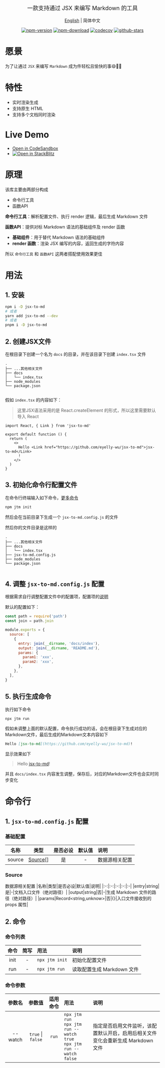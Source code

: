 <div style="text-align: center;"align="center">
  <p style="font-size: 18px;">
    一款支持通过 JSX 来编写 Markdown 的工具

[English](https://github.com/eyelly-wu/jsx-to-md/tree/v0.5.0#readme) | 简体中文


  </p>

[![npm-version](https://img.shields.io/npm/v/jsx-to-md.svg?style=flat-square "npm-version")](https://www.npmjs.com/package/jsx-to-md "npm")
[![npm-download](https://img.shields.io/npm/dm/jsx-to-md "npm-download")](https://www.npmjs.com/package/jsx-to-md "npm")
[![codecov](https://codecov.io/gh/eyelly-wu/jsx-to-md/branch/main/graph/badge.svg?token=tocki8cvYM "codecov")](https://codecov.io/gh/eyelly-wu/jsx-to-md "codecov")
[![github-stars](https://img.shields.io/github/stars/eyelly-wu/jsx-to-md?style=social "github-stars")](https://github.com/eyelly-wu/jsx-to-md/stargazers "github-stars")
</div>

# 愿景
为了让通过 `JSX` 来编写 `Markdown` 成为件轻松且愉快的事😄💪🏻

# 特性

* 实时渲染生成
* 支持原生 HTML
* 支持多个文档同时渲染


# Live Demo

* [Open in CodeSandbox](https://codesandbox.io/p/github/eyelly-wu/jsx-to-md-demo/main?file=README_zh-CN.md)
* [![Open in StackBlitz](https://developer.stackblitz.com/img/open_in_stackblitz_small.svg "Open in StackBlitz")](https://stackblitz.com/github/eyelly-wu/jsx-to-md-demo?file=README_zh-CN.md)



# 原理
该库主要由两部分构成

* 命令行工具
* 函数API


**命令行工具**：解析配置文件、执行 render 逻辑，最后生成 Markdown 文件

**函数API**：提供对标 Markdown 语法的基础组件及 render 函数

* **基础组件**：用于替代 Markdown 语法的基础组件
* **render 函数**：渲染 JSX 编写的内容，返回生成的字符内容


所以 `命令行工具` 和 `函数API` 这两者搭配使用效果更佳

# 用法

## 1. 安装

```bash
npm i -D jsx-to-md
# 或者
yarn add jsx-to-md --dev
# 或者
pnpm i -D jsx-to-md
```

## 2. ​创建JSX文件
在根目录下创建一个名为 `docs` 的目录，并在该目录下创建 `index.tsx` 文件
```text
.
├── ...其他相关文件
├── docs
│   └── index.tsx
├── node_modules
└── package.json
        
```
假如 `index.tsx` 的内容如下：
>这里JSX语法采用的是 React.createElement 的形式，所以这里需要默认导入 React
```tsx
import React, { Link } from 'jsx-to-md'

export default function () {
  return (
    <>
      Hello <Link href="https://github.com/eyelly-wu/jsx-to-md">jsx-to-md</Link>
      !
    </>
  )
}

```


## 3. 初始化命令行配置文件
在命令行终端输入如下命令，[更多命令](#命令列表)
```bash
npm jtm init
```
然后会在当前目录下生成一个 `jsx-to-md.config.js` 的文件

然后你的文件目录是这样的
```text
.
├── ...其他相关文件
├── docs
│   └── index.tsx
├── jsx-to-md.config.js
├── node_modules
└── package.json
        
```


## 4. 调整 `jsx-to-md.config.js` 配置
根据需求自行调整配置文件中的配置项，配置项的[说明](#命令行)

默认的配置如下：
```js
const path = require('path')
const join = path.join

module.exports = {
  source: [
    {
      entry: join(__dirname, 'docs/index'),
      output: join(__dirname, 'README.md'),
      params: {
        param1: 'xxx',
        param2: 'xxx',
      },
    },
  ],
}
```

## 5. 执行生成命令
执行如下命令
```bash
npx jtm run
```
假如未调整上面的默认配置，命令执行成功的话，会在根目录下生成对应的Markdown文件，最后生成的Markdown文本内容如下
```md
Hello [jsx-to-md](https://github.com/eyelly-wu/jsx-to-md)!
```
显示效果如下<br />
>Hello [jsx-to-md](https://github.com/eyelly-wu/jsx-to-md)!

并且 `docs/index.tsx` 内容发生调整，保存后，对应的Markdown文件也会实时同步变化
# 命令行

## 1.  `jsx-to-md.config.js` 配置

### 基础配置

|名称|类型|是否必设|默认值|说明|
|:-:|:-:|:-:|:-:|:-|
|source|[Source](#source)[]|是|-|数据源相关配置|

### Source
数据源相关配置
|名称|类型|是否必设|默认值|说明|
|:-:|:-:|:-:|:-:|:-|
|entry|string|是|-|文档入口文件（绝对路径）|
|output|string|否|-|生成 Markdown 文件的路径（绝对路径）|
|params|Record<string,unknow>|否|{}|入口文件接收到的 props 属性|

## 2. 命令

### 命令列表

|命令|简写|用法|说明|
|:-:|:-:|:-|:-|
|init|-|`npx jtm init`|初始化配置文件|
|run|-|`npx jtm run`|读取配置生成 Markdown 文件|

### 命令参数

|参数名|参数值|适用命令|用法|说明|
|:-:|:-:|:-:|:-|:-|
|--watch| `true` \| `false` | `run` |`npx jtm run`<br />`npx jtm run --watch true`<br />`npx jtm run --watch false`|指定是否启用文件监听，该配置默认开启，启用后相关文件变化会重新生成 Markdown 文件|
